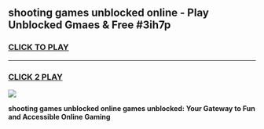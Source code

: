 
## shooting games unblocked online - Play Unblocked Gmaes & Free #3ih7p
<h3>
<a href="https://news.freeplayer.one?title=shooting_games_unblocked_online&ref=26F">CLICK TO PLAY</a></h3>
<hr>

<h3>
<a href="https://news.freeplayer.one?title=shooting_games_unblocked_online&ref=26F">CLICK 2 PLAY</a>
  
</h3>

<a href="https://news.freeplayer.one?title=shooting_games_unblocked_online&ref=26F/"><img src="https://clearcache.store/games.png"></a>


**shooting games unblocked online games unblocked: Your Gateway to Fun and Accessible Online Gaming**
